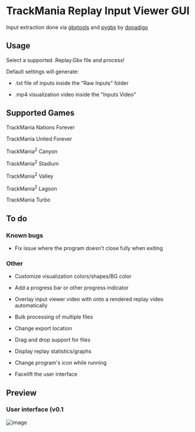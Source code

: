 # TrackMania Replay Input Viewer GUI

Input extraction done via [gbxtools](https://github.com/donadigo/gbxtools) and [pygbx](https://github.com/donadigo/pygbx) by [donadigo](https://github.com/donadigo)

## Usage

Select a supported .Replay.Gbx file and process!

Default settings will generate:

- .txt file of inputs inside the "Raw Inputs" folder

- .mp4 visualization video inside the "Inputs Video"

## Supported Games

TrackMania Nations Forever

TrackMania United Forever

TrackMania<sup>2</sup> Canyon

TrackMania<sup>2</sup> Stadium

TrackMania<sup>2</sup> Valley

TrackMania<sup>2</sup> Lagoon

TrackMania Turbo

## To do

### Known bugs
- Fix issue where the program doesn't close fully when exiting

### Other

- Customize visualization colors/shapes/BG color

- Add a progress bar or other progress indicator

- Overlay input viewer video with onto a rendered replay video automatically

- Bulk processing of multiple files

- Change export location

- Drag and drop support for files

- Display replay statistics/graphs

- Change program's icon while running

- Facelift the user interface

## Preview
### User interface (v0.1
![image](https://user-images.githubusercontent.com/32379779/119336898-0e14b180-bc43-11eb-906c-dc9df33e6dc8.png)
